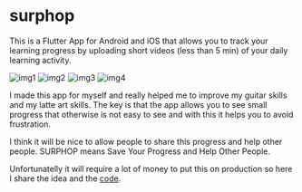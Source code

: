 # surphop

This is a Flutter App for Android and iOS that allows you to track your
learning progress by uploading short videos (less than 5 min) of your daily
learning activity. 


![img1](https://raw.githubusercontent.com/amiune/surphop/refs/heads/main/surphop-images/ios/iphone%2011%20pro%20max%206.5/timelines.png)
![img2](https://raw.githubusercontent.com/amiune/surphop/refs/heads/main/surphop-images/ios/iphone%2011%20pro%20max%206.5/acuarela-collage.png)
![img3](https://raw.githubusercontent.com/amiune/surphop/refs/heads/main/surphop-images/ios/iphone%2011%20pro%20max%206.5/latte-art-collage.png)
![img4](https://raw.githubusercontent.com/amiune/surphop/refs/heads/main/surphop-images/ios/iphone%2011%20pro%20max%206.5/latte-art-pouring.png)

I made this app for myself and really helped me to improve my guitar skills
and my latte art skills. The key is that the app allows you to see small
progress that otherwise is not easy to see and with this it helps you
to avoid frustration.

I think it will be nice to allow people to share this progress and help 
other people. SURPHOP means Save Your Progress and Help Other People.

Unfortunatelly it will require a lot of money to put this on production
so here I share the idea and the [code](https://github.com/amiune/surphop).